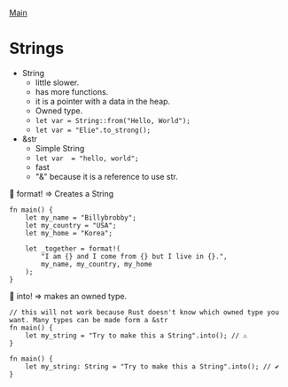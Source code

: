 [Main](index.md)

# Strings

- String
  - little slower.
  - has more functions.
  - it is a pointer with a data in the heap.
  - Owned type.
  - `let var = String::from("Hello, World");`
  - `let var = "Elie".to_strong();`
- &str
  - Simple String
  - `let var  = "hello, world";`
  - fast
  - "&" because it is a reference to use str.

🚀 format! => Creates a String

```
fn main() {
    let my_name = "Billybrobby";
    let my_country = "USA";
    let my_home = "Korea";

    let _together = format!(
        "I am {} and I come from {} but I live in {}.",
        my_name, my_country, my_home
    );
}
```

🚀 into! => makes an owned type.

```
// this will not work because Rust doesn't know which owned type you want. Many types can be made form a &str
fn main() {
    let my_string = "Try to make this a String".into(); // ⚠️
}
```

```
fn main() {
    let my_string: String = "Try to make this a String".into(); // ✔️
}
```
